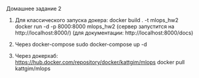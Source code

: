 Домашнее задание 2

1. Для классического запуска докера:
docker build . -t mlops_hw2
docker run -d -p 8000:8000 mlops_hw2
(сервер запустится на http://localhost:8000/)
(для документации: http://localhost:8000/docs)

2. Через docker-compose
sudo docker-compose up -d

3. Через докерхаб: https://hub.docker.com/repository/docker/kattgim/mlops
docker pull kattgim/mlops

